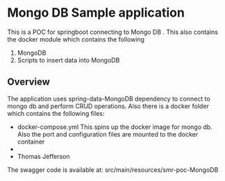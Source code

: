 # Mongo DB Sample application

This is a POC for springboot connecting to Mongo DB . This also contains the docker module which contains the following
1. MongoDB
2. Scripts to insert data into MongoDB

## Overview  

The application uses spring-data-MongoDB dependency to connect to mongo db and perform CRUD operations.
Also there is a docker folder which contains the following files:
- docker-compose.yml
  This spins up the docker image for mongo db. Also the port and configuration files are mounted to the docker container
-
- Thomas Jefferson

The swagger code is available at:
src/main/resources/smr-poc-MongoDB
